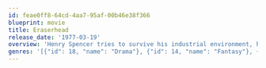 ```yaml
---
id: feae0ff8-64cd-4aa7-95af-00b46e38f366
blueprint: movie
title: Eraserhead
release_date: '1977-03-19'
overview: 'Henry Spencer tries to survive his industrial environment, his angry girlfriend, and the unbearable screams of his newly born mutant child.'
genres: '[{"id": 18, "name": "Drama"}, {"id": 14, "name": "Fantasy"}, {"id": 27, "name": "Horror"}, {"id": 878, "name": "Science Fiction"}]'
---
```

